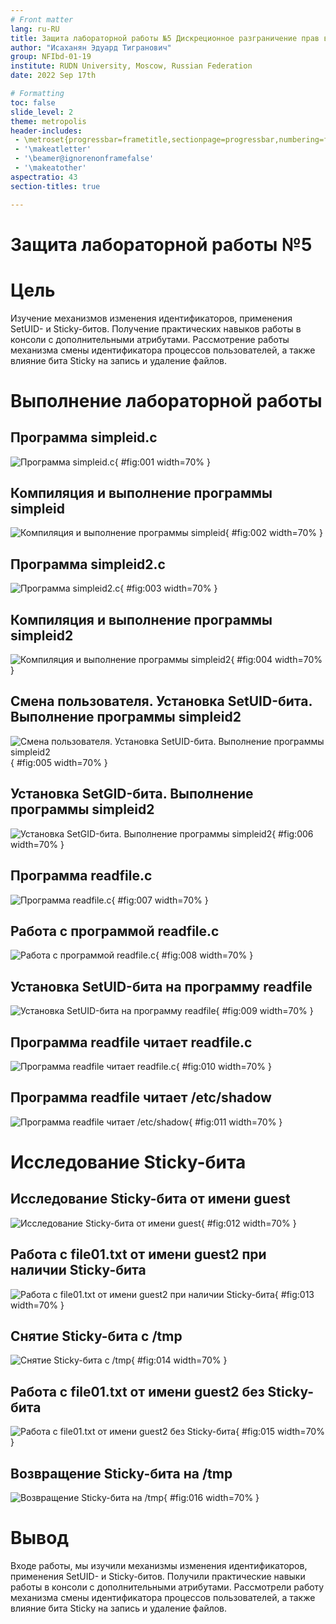 ```yaml
---
# Front matter
lang: ru-RU
title: Защита лабораторной работы №5 Дискреционное разграничение прав в Linux. Исследование влияния дополнительных атрибутов
author: "Исаханян Эдуард Тигранович"
group: NFIbd-01-19
institute: RUDN University, Moscow, Russian Federation
date: 2022 Sep 17th

# Formatting
toc: false
slide_level: 2
theme: metropolis
header-includes: 
 - \metroset{progressbar=frametitle,sectionpage=progressbar,numbering=fraction}
 - '\makeatletter'
 - '\beamer@ignorenonframefalse'
 - '\makeatother'
aspectratio: 43
section-titles: true

---
```


# Защита лабораторной работы №5  

# Цель

Изучение механизмов изменения идентификаторов, применения SetUID- и Sticky-битов.
Получение практических навыков работы в консоли с дополнительными атрибутами.
Рассмотрение работы механизма смены идентификатора процессов пользователей, а также влияние бита Sticky на запись и удаление файлов.

# Выполнение лабораторной работы

## Программа simpleid.c

![Программа simpleid.c](images/1.png){ #fig:001 width=70% }

## Компиляция и выполнение программы simpleid

![Компиляция и выполнение программы simpleid](images/2.png){ #fig:002 width=70% }

## Программа simpleid2.c

![Программа simpleid2.c](images/3.png){ #fig:003 width=70% }

## Компиляция и выполнение программы simpleid2

![Компиляция и выполнение программы simpleid2](images/4.png){ #fig:004 width=70% }

## Смена пользователя. Установка SetUID-бита. Выполнение программы simpleid2

![Смена пользователя. Установка SetUID-бита. Выполнение программы simpleid2](images/5.png){ #fig:005 width=70% }

## Установка SetGID-бита. Выполнение программы simpleid2

![Установка SetGID-бита. Выполнение программы simpleid2](images/6.png){ #fig:006 width=70% }

## Программа readfile.c

![Программа readfile.c](images/7.png){ #fig:007 width=70% }

## Работа с программой readfile.c

![Работа с программой readfile.c](images/8.png){ #fig:008 width=70% }

## Установка SetUID-бита на программу readfile

![Установка SetUID-бита на программу readfile](images/9.png){ #fig:009 width=70% }

## Программа readfile читает readfile.c

![Программа readfile читает readfile.c](images/10.png){ #fig:010 width=70% }

## Программа readfile читает /etc/shadow

![Программа readfile читает /etc/shadow](images/11.png){ #fig:011 width=70% }

# Исследование Sticky-бита

## Исследование Sticky-бита от имени guest

![Исследование Sticky-бита от имени guest](images/12.png){ #fig:012 width=70% }

## Работа с file01.txt от имени guest2 при наличии Sticky-бита

![Работа с file01.txt от имени guest2 при наличии Sticky-бита](images/13.png){ #fig:013 width=70% }

## Снятие Sticky-бита с /tmp

![Снятие Sticky-бита с /tmp](images/14.png){ #fig:014 width=70% }

## Работа с file01.txt от имени guest2 без Sticky-бита

![Работа с file01.txt от имени guest2 без Sticky-бита](images/15.png){ #fig:015 width=70% }

## Возвращение Sticky-бита на /tmp

![Возвращение Sticky-бита на /tmp](images/16.png){ #fig:016 width=70% }


# Вывод   

Входе работы, мы изучили механизмы изменения идентификаторов, применения SetUID- и Sticky-битов.
Получили практические навыки работы в консоли с дополнительными
атрибутами. Рассмотрели работу механизма смены идентификатора процессов
пользователей, а также влияние бита Sticky на запись и удаление файлов.



